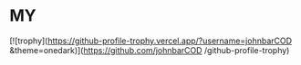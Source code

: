 # MY
[![trophy](https://github-profile-trophy.vercel.app/?username=johnbarCOD
&theme=onedark)](https://github.com/johnbarCOD
/github-profile-trophy)

